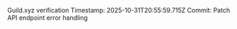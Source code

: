 Guild.xyz verification
Timestamp: 2025-10-31T20:55:59.715Z
Commit: Patch API endpoint error handling